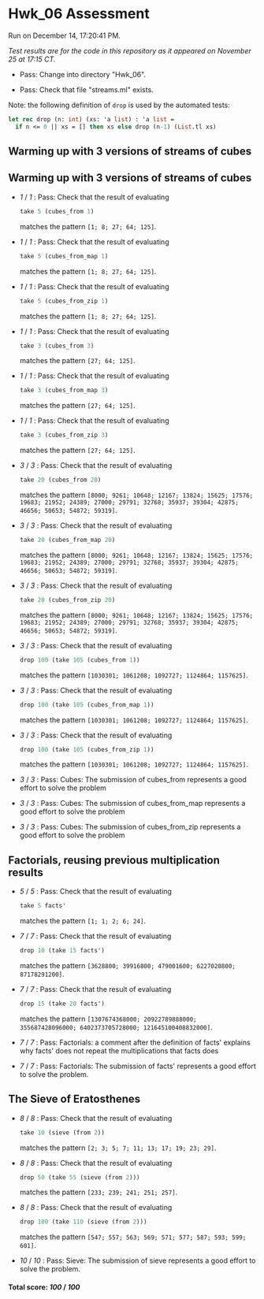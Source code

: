 # Hwk_06 Assessment

Run on December 14, 17:20:41 PM.

*Test results are for the code in this repository as it appeared on November 25 at 17:15 CT.*

+ Pass: Change into directory "Hwk_06".

+ Pass: Check that file "streams.ml" exists.

Note: the following definition of `drop` is used by the automated tests:

```ocaml
let rec drop (n: int) (xs: 'a list) : 'a list =
  if n <= 0 || xs = [] then xs else drop (n-1) (List.tl xs)

```

## Warming up with 3 versions of streams of cubes

## Warming up with 3 versions of streams of cubes

+  _1_ / _1_ : Pass: 
Check that the result of evaluating
   ```ocaml
   take 5 (cubes_from 1)
   ```
   matches the pattern `[1; 8; 27; 64; 125]`.

   




+  _1_ / _1_ : Pass: 
Check that the result of evaluating
   ```ocaml
   take 5 (cubes_from_map 1)
   ```
   matches the pattern `[1; 8; 27; 64; 125]`.

   




+  _1_ / _1_ : Pass: 
Check that the result of evaluating
   ```ocaml
   take 5 (cubes_from_zip 1)
   ```
   matches the pattern `[1; 8; 27; 64; 125]`.

   




+  _1_ / _1_ : Pass: 
Check that the result of evaluating
   ```ocaml
   take 3 (cubes_from 3)
   ```
   matches the pattern `[27; 64; 125]`.

   




+  _1_ / _1_ : Pass: 
Check that the result of evaluating
   ```ocaml
   take 3 (cubes_from_map 3)
   ```
   matches the pattern `[27; 64; 125]`.

   




+  _1_ / _1_ : Pass: 
Check that the result of evaluating
   ```ocaml
   take 3 (cubes_from_zip 3)
   ```
   matches the pattern `[27; 64; 125]`.

   




+  _3_ / _3_ : Pass: 
Check that the result of evaluating
   ```ocaml
   take 20 (cubes_from 20)
   ```
   matches the pattern `[8000; 9261; 10648; 12167; 13824; 15625; 17576; 19683; 21952; 24389; 27000; 29791; 32768; 35937; 39304; 42875; 46656; 50653; 54872; 59319]`.

   




+  _3_ / _3_ : Pass: 
Check that the result of evaluating
   ```ocaml
   take 20 (cubes_from_map 20)
   ```
   matches the pattern `[8000; 9261; 10648; 12167; 13824; 15625; 17576; 19683; 21952; 24389; 27000; 29791; 32768; 35937; 39304; 42875; 46656; 50653; 54872; 59319]`.

   




+  _3_ / _3_ : Pass: 
Check that the result of evaluating
   ```ocaml
   take 20 (cubes_from_zip 20)
   ```
   matches the pattern `[8000; 9261; 10648; 12167; 13824; 15625; 17576; 19683; 21952; 24389; 27000; 29791; 32768; 35937; 39304; 42875; 46656; 50653; 54872; 59319]`.

   




+  _3_ / _3_ : Pass: 
Check that the result of evaluating
   ```ocaml
   drop 100 (take 105 (cubes_from 1))
   ```
   matches the pattern `[1030301; 1061208; 1092727; 1124864; 1157625]`.

   




+  _3_ / _3_ : Pass: 
Check that the result of evaluating
   ```ocaml
   drop 100 (take 105 (cubes_from_map 1))
   ```
   matches the pattern `[1030301; 1061208; 1092727; 1124864; 1157625]`.

   




+  _3_ / _3_ : Pass: 
Check that the result of evaluating
   ```ocaml
   drop 100 (take 105 (cubes_from_zip 1))
   ```
   matches the pattern `[1030301; 1061208; 1092727; 1124864; 1157625]`.

   




+  _3_ / _3_ : Pass: Cubes: The submission of cubes_from represents a good effort to solve the problem

    

+  _3_ / _3_ : Pass: Cubes: The submission of cubes_from_map represents a good effort to solve the problem

    

+  _3_ / _3_ : Pass: Cubes: The submission of cubes_from_zip represents a good effort to solve the problem

    

## Factorials, reusing previous multiplication results

+  _5_ / _5_ : Pass: 
Check that the result of evaluating
   ```ocaml
   take 5 facts'
   ```
   matches the pattern `[1; 1; 2; 6; 24]`.

   




+  _7_ / _7_ : Pass: 
Check that the result of evaluating
   ```ocaml
   drop 10 (take 15 facts')
   ```
   matches the pattern `[3628800; 39916800; 479001600; 6227020800; 87178291200]`.

   




+  _7_ / _7_ : Pass: 
Check that the result of evaluating
   ```ocaml
   drop 15 (take 20 facts')
   ```
   matches the pattern `[1307674368000; 20922789888000; 355687428096000; 6402373705728000; 121645100408832000]`.

   




+  _7_ / _7_ : Pass: Factorials: a comment after the definition of facts' explains why facts' does not repeat the multiplications that facts does

    

+  _7_ / _7_ : Pass: Factorials: The submission of facts' represents a good effort to solve the problem.

    

## The Sieve of Eratosthenes

+  _8_ / _8_ : Pass: 
Check that the result of evaluating
   ```ocaml
   take 10 (sieve (from 2))
   ```
   matches the pattern `[2; 3; 5; 7; 11; 13; 17; 19; 23; 29]`.

   




+  _8_ / _8_ : Pass: 
Check that the result of evaluating
   ```ocaml
   drop 50 (take 55 (sieve (from 2)))
   ```
   matches the pattern `[233; 239; 241; 251; 257]`.

   




+  _8_ / _8_ : Pass: 
Check that the result of evaluating
   ```ocaml
   drop 100 (take 110 (sieve (from 2)))
   ```
   matches the pattern `[547; 557; 563; 569; 571; 577; 587; 593; 599; 601]`.

   




+  _10_ / _10_ : Pass: Sieve: The submission of sieve represents a good effort to solve the problem.

    

#### Total score: _100_ / _100_

